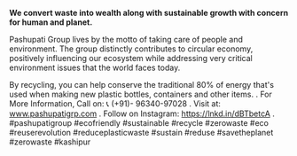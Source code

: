 **We convert waste into wealth along with sustainable growth with concern for human and planet.**

Pashupati Group lives by the motto of taking care of people and environment.
The group distinctly contributes to circular economy, positively influencing our ecosystem while addressing very critical environment issues that the world faces today.

By recycling, you can help conserve the traditional 80% of energy that's used when making new plastic bottles, containers and other items.
.
For More Information, Call on: 📞 (+91)- 96340-97028
.
Visit at: www.pashupatigrp.com
.
Follow on Instagram: https://lnkd.in/dBTbetcA
.
#pashupatigroup #ecofriendly #sustainable #recycle #zerowaste #eco #reuserevolution #reduceplasticwaste #sustain #reduse #savetheplanet #zerowaste #kashipur

